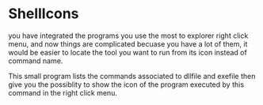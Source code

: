 # ShellIcons
you have integrated the programs you use the most to explorer right click menu, and now things are complicated becuase you have a lot of them, it would be easier to locate the tool you want to run from its icon instead of command name.

This small program lists the commands associated to dllfile and exefile then give you the possiblity to show the icon of the program executed by this command in the right click menu.
